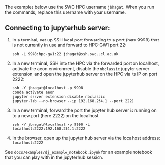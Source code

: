 The examples below use the SWC HPC username `jbhagat`. When you run the commands, replace this username with your username.

## Connecting to jupyterhub server:

1) In a terminal, set up SSH local port forwarding to a port (here 9998) that is not currently in use and forward to HPC-GW1 port 22:
    ```
    ssh -L 9998:hpc-gw1:22 jbhagat@ssh.swc.ucl.ac.uk
    ```

2) In a new terminal, SSH into the HPC via the forwarded port on localhost, activate the aeon environment, disable the `nbclassic` jupyter server extension, and open the jupyterhub server on the HPC via its IP on port 2222:
    ```
    ssh -Y jbhagat@localhost -p 9998
    conda activate aeon
    jupyter server extension disable nbclassic
    jupyter-lab --no-browser --ip 192.168.234.1 --port 2222
    ```

3) In a new terminal, forward the port the jupyter hub server is running on to a new port (here 2222) on the localhost: 
    ```
    ssh -Y jbhagat@localhost -p 9998 -L localhost:2222:192.168.234.1:2222
    ```

4) In the browser, open up the jupyter hub server via the localhost address:
    `localhost:2222`

See `docs/examples/dj_example_notebook.ipynb` for an example notebook that you can play with in the jupyterhub session.
